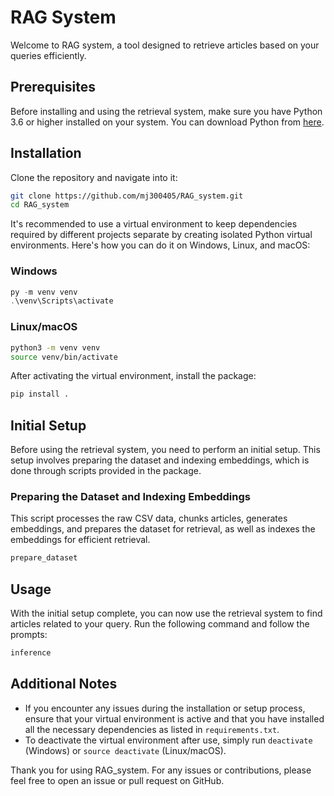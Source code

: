 # RAG System

Welcome to RAG system, a tool designed to retrieve articles based on your queries efficiently.

## Prerequisites

Before installing and using the retrieval system, make sure you have Python 3.6 or higher installed on your system. You can download Python from [here](https://www.python.org/downloads/).

## Installation

Clone the repository and navigate into it:

```bash
git clone https://github.com/mj300405/RAG_system.git
cd RAG_system
```

It's recommended to use a virtual environment to keep dependencies required by different projects separate by creating isolated Python virtual environments. Here's how you can do it on Windows, Linux, and macOS:

### Windows

```powershell
py -m venv venv
.\venv\Scripts\activate
```

### Linux/macOS

```bash
python3 -m venv venv
source venv/bin/activate
```

After activating the virtual environment, install the package:

```bash
pip install .
```

## Initial Setup

Before using the retrieval system, you need to perform an initial setup. This setup involves preparing the dataset and indexing embeddings, which is done through scripts provided in the package. 

### Preparing the Dataset and Indexing Embeddings

This script processes the raw CSV data, chunks articles, generates embeddings, and prepares the dataset for retrieval, as well as indexes the embeddings for efficient retrieval.

```bash
prepare_dataset
```

## Usage

With the initial setup complete, you can now use the retrieval system to find articles related to your query. Run the following command and follow the prompts:

```bash
inference
```

## Additional Notes

- If you encounter any issues during the installation or setup process, ensure that your virtual environment is active and that you have installed all the necessary dependencies as listed in `requirements.txt`.
- To deactivate the virtual environment after use, simply run `deactivate` (Windows) or `source deactivate` (Linux/macOS).

Thank you for using RAG_system. For any issues or contributions, please feel free to open an issue or pull request on GitHub.
